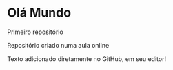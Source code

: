 # Olá Mundo
 
 Primeiro repositório

 Repositório criado numa aula online

Texto adicionado diretamente no GitHub, em seu editor!

